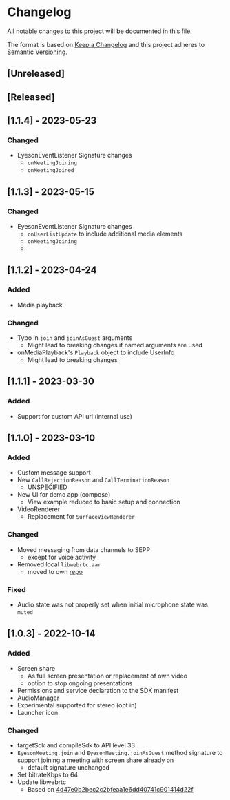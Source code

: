 # Changelog
All notable changes to this project will be documented in this file.

The format is based on [Keep a Changelog] and this project adheres to
[Semantic Versioning].  

## [Unreleased]
   
## [Released]
## [1.1.4] - 2023-05-23
### Changed
- EyesonEventListener Signature changes
  - `onMeetingJoining`
  - `onMeetingJoined`
  
## [1.1.3] - 2023-05-15
### Changed
- EyesonEventListener Signature changes
  - `onUserListUpdate` to include additional media elements
  - `onMeetingJoining`
  - 
## [1.1.2] - 2023-04-24
### Added
- Media playback
### Changed
- Typo in `join` and `joinAsGuest` arguments
  - Might lead to breaking changes if named arguments are used
- onMediaPlayback's `Playback` object to include UserInfo
  - Might lead to breaking changes

## [1.1.1] - 2023-03-30
### Added
- Support for custom API url (internal use)

## [1.1.0] - 2023-03-10
### Added
- Custom message support
- New `CallRejectionReason` and `CallTerminationReason`
  - UNSPECIFIED
- New UI for demo app (compose)
  - View example reduced to basic setup and connection
- VideoRenderer
  - Replacement for `SurfaceViewRenderer`

### Changed
- Moved messaging from data channels to SEPP
  - except for voice activity
- Removed local `libwebrtc.aar`
  - moved to own [repo](https://github.com/eyeson-team/webrtc-android)

### Fixed
- Audio state was not properly set when initial microphone state was `muted`

## [1.0.3] - 2022-10-14
### Added
- Screen share
  - As full screen presentation or replacement of own video
  - option to stop ongoing presentations
- Permissions and service declaration to the SDK manifest
- AudioManager
- Experimental supported for stereo (opt in)
- Launcher icon

### Changed
- targetSdk and compileSdk to API level 33
- `EyesonMeeting.join` and `EyesonMeeting.joinAsGuest` method signature to support joining a meeting with screen share already on
  - default signature unchanged
- Set bitrateKbps to 64
- Update libwebrtc
  - Based on [4d47e0b2bec2c2bfeaa1e6dd40741c901414d22f](https://webrtc.googlesource.com/src/+/4d47e0b2bec2c2bfeaa1e6dd40741c901414d22f)
  


[Keep a Changelog]: http://keepachangelog.com/en/1.0.0/
[Semantic Versioning]: http://semver.org/spec/v2.0.0.html

